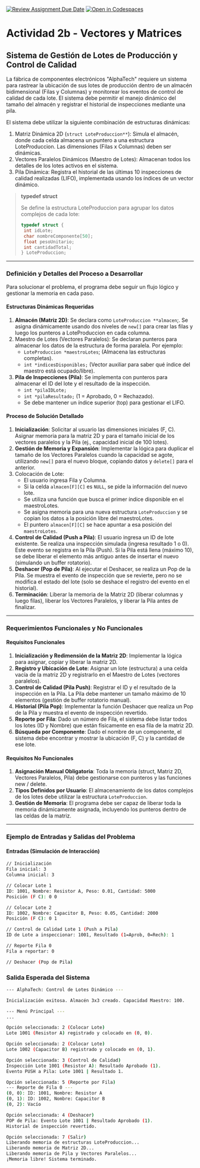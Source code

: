 [![Review Assignment Due Date](https://classroom.github.com/assets/deadline-readme-button-22041afd0340ce965d47ae6ef1cefeee28c7c493a6346c4f15d667ab976d596c.svg)](https://classroom.github.com/a/8vy3mN7u)
[![Open in Codespaces](https://classroom.github.com/assets/launch-codespace-2972f46106e565e64193e422d61a12cf1da4916b45550586e14ef0a7c637dd04.svg)](https://classroom.github.com/open-in-codespaces?assignment_repo_id=20955899)
# Actividad 2b - Vectores y Matrices

## Sistema de Gestión de Lotes de Producción y Control de Calidad

La fábrica de componentes electrónicos "AlphaTech" requiere un sistema para rastrear la ubicación de sus lotes de producción dentro de un almacén bidimensional (Filas y Columnas) y monitorear los eventos de control de calidad de cada lote. El sistema debe permitir el manejo dinámico del tamaño del almacén y registrar el historial de inspecciones mediante una pila.

El sistema debe utilizar la siguiente combinación de estructuras dinámicas:

  1. Matriz Dinámica 2D (`struct LoteProduccion**`): Simula el almacén, donde cada celda almacena un puntero a una estructura LoteProduccion. Las dimensiones (Filas x Columnas) deben ser dinámicas.
  2. Vectores Paralelos Dinámicos (Maestro de Lotes): Almacenan todos los detalles de los lotes activos en el sistema.
  3. Pila Dinámica: Registra el historial de las últimas 10 inspecciones de calidad realizadas (LIFO), implementada usando los índices de un vector dinámico.

  > **typedef struct**
  >
  > Se define la estructura LoteProduccion para agrupar los datos complejos de cada lote:
  >
  > ```C++
  > typedef struct {
  >  int idLote;
  >  char nombreComponente[50];
  >  float pesoUnitario;
  >  int cantidadTotal;
  > } LoteProduccion;
  > ```

---

### Definición y Detalles del Proceso a Desarrollar

Para solucionar el problema, el programa debe seguir un flujo lógico y gestionar la memoria en cada paso.

#### Estructuras Dinámicas Requeridas

  1. **Almacén (Matriz 2D)**: Se declara como `LoteProduccion **almacen`;. Se asigna dinámicamente usando dos niveles de `new[]` para crear las filas y luego los punteros a LoteProduccion en cada columna.
  2. Maestro de Lotes (Vectores Paralelos): Se declaran punteros para almacenar los datos de la estructura de forma paralela. Por ejemplo:
     * `LoteProduccion *maestroLotes`; (Almacena las estructuras completas).
     * `int *indicesDisponibles;` (Vector auxiliar para saber qué índice del maestro está ocupado/libre).
  3. **Pila de Inspecciones (Pila)**: Se implementa con punteros para almacenar el ID del lote y el resultado de la inspección.
     * `int *pilaIDLote;`
     * `int *pilaResultado;` (1 = Aprobado, 0 = Rechazado).
     * Se debe mantener un índice superior (top) para gestionar el LIFO.

#### Proceso de Solución Detallado

  1. **Inicialización**: Solicitar al usuario las dimensiones iniciales (F, C). Asignar memoria para la matriz 2D y para el tamaño inicial de los vectores paralelos y la Pila (ej., capacidad inicial de 100 lotes).
  2. **Gestión de Memoria y Expansión**: Implementar la lógica para duplicar el tamaño de los Vectores Paralelos cuando la capacidad se agote, utilizando `new[]` para el nuevo bloque, copiando datos y `delete[]` para el anterior.
  3. Colocación de Lote:
     * El usuario ingresa Fila y Columna.
     * Si la celda `almacen[F][C]` es `NULL`, se pide la información del nuevo lote.
     * Se utiliza una función que busca el primer índice disponible en el maestroLotes.
     * Se asigna memoria para una nueva estructura `LoteProduccion` y se copian los datos a la posición libre del maestroLotes.
     * El puntero `almacen[F][C]` se hace apuntar a esa posición del `maestroLotes`.
  4. **Control de Calidad (Push a Pila)**: El usuario ingresa un ID de lote existente. Se realiza una inspección simulada (ingresa resultado 1 o 0). Este evento se registra en la Pila (Push). Si la Pila está llena (máximo 10), se debe liberar el elemento más antiguo antes de insertar el nuevo (simulando un buffer rotatorio).
  5. **Deshacer (Pop de Pila)**: Al ejecutar el Deshacer, se realiza un Pop de la Pila. Se muestra el evento de inspección que se revierte, pero no se modifica el estado del lote (solo se deshace el registro del evento en el historial).
  6. **Terminación**: Liberar la memoria de la Matriz 2D (liberar columnas y luego filas), liberar los Vectores Paralelos, y liberar la Pila antes de finalizar.

---

### Requerimientos Funcionales y No Funcionales

#### Requisitos Funcionales

1. **Inicialización y Redimensión de la Matriz 2D**: Implementar la lógica para asignar, copiar y liberar la matriz 2D.
2. **Registro y Ubicación de Lote**: Asignar un lote (estructura) a una celda vacía de la matriz 2D y registrarlo en el Maestro de Lotes (vectores paralelos).
3. **Control de Calidad (Pila Push)**: Registrar el ID y el resultado de la inspección en la Pila. La Pila debe mantener un tamaño máximo de 10 elementos (gestión de buffer rotatorio manual).
4. **Historial (Pila Pop)**: Implementar la función Deshacer que realiza un Pop de la Pila y muestra el evento de inspección revertido.
5. **Reporte por Fila**: Dado un número de Fila, el sistema debe listar todos los lotes (ID y Nombre) que están físicamente en esa fila de la matriz 2D.
6. **Búsqueda por Componente**: Dado el nombre de un componente, el sistema debe encontrar y mostrar la ubicación (F, C) y la cantidad de ese lote.

#### Requisitos No Funcionales

1. **Asignación Manual Obligatoria**: Toda la memoria (struct, Matriz 2D, Vectores Paralelos, Pila) debe gestionarse con punteros y las funciones new / delete.
2. **Tipos Definidos por Usuario**: El almacenamiento de los datos complejos de los lotes debe utilizar la estructura `LoteProduccion`.
3. **Gestión de Memoria**: El programa debe ser capaz de liberar toda la memoria dinámicamente asignada, incluyendo los punteros dentro de las celdas de la matriz.

---

### Ejemplo de Entradas y Salidas del Problema

#### Entradas (Simulación de Interacción)

```bash
// Inicialización
Fila inicial: 3
Columna inicial: 3

// Colocar Lote 1
ID: 1001, Nombre: Resistor A, Peso: 0.01, Cantidad: 5000
Posición (F C): 0 0

// Colocar Lote 2
ID: 1002, Nombre: Capacitor B, Peso: 0.05, Cantidad: 2000
Posición (F C): 0 1

// Control de Calidad Lote 1 (Push a Pila)
ID de Lote a inspeccionar: 1001, Resultado (1=Aprob, 0=Rech): 1

// Reporte Fila 0
Fila a reportar: 0

// Deshacer (Pop de Pila)
```

### Salida Esperada del Sistema

```bash
--- AlphaTech: Control de Lotes Dinámico ---

Inicialización exitosa. Almacén 3x3 creado. Capacidad Maestro: 100.

--- Menú Principal ---
...

Opción seleccionada: 2 (Colocar Lote)
Lote 1001 (Resistor A) registrado y colocado en (0, 0).

Opción seleccionada: 2 (Colocar Lote)
Lote 1002 (Capacitor B) registrado y colocado en (0, 1).

Opción seleccionada: 3 (Control de Calidad)
Inspección Lote 1001 (Resistor A): Resultado Aprobado (1).
Evento PUSH a Pila: Lote 1001 | Resultado 1.

Opción seleccionada: 5 (Reporte por Fila)
--- Reporte de Fila 0 ---
(0, 0): ID: 1001, Nombre: Resistor A
(0, 1): ID: 1002, Nombre: Capacitor B
(0, 2): Vacío

Opción seleccionada: 4 (Deshacer)
POP de Pila: Evento Lote 1001 | Resultado Aprobado (1).
Historial de inspección revertido.

Opción seleccionada: 7 (Salir)
Liberando memoria de estructuras LoteProduccion...
Liberando memoria de Matriz 2D...
Liberando memoria de Pila y Vectores Paralelos...
¡Memoria libre! Sistema terminado.
```